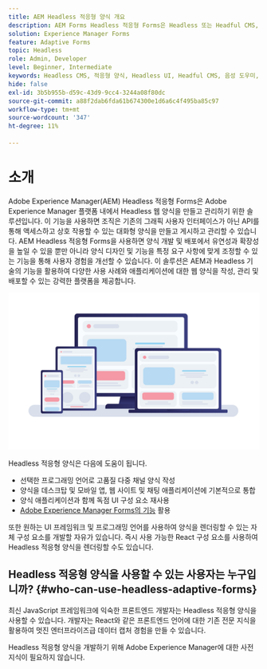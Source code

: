 ```yaml
---
title: AEM Headless 적응형 양식 개요
description: AEM Forms Headless 적응형 Forms은 Headless 또는 Headful CMS, React 애플리케이션, 단일 페이지 애플리케이션(SPA), 웹 앱, 모바일 앱, Amazon Alexa, Google 지원, WhatsApp 등을 비롯한 다양한 플랫폼에 대한 양식을 빠르고 효율적으로 만들 수 있는 방법을 제공합니다. Headless 적응형 Forms을 사용하면 양식 작성 프로세스를 간소화하여 다양한 디바이스 및 플랫폼에서 사용자의 데이터를 보다 쉽게 수집할 수 있습니다.
solution: Experience Manager Forms
feature: Adaptive Forms
topic: Headless
role: Admin, Developer
level: Beginner, Intermediate
keywords: Headless CMS, 적응형 양식, Headless UI, Headful CMS, 음성 도우미, alexa, 챗봇, WhatsApp 아키텍처
hide: false
exl-id: 3b5b955b-d59c-43d9-9cc4-3244a08f80dc
source-git-commit: a88f2dab6fda61b674300e1d6a6c4f495ba85c97
workflow-type: tm+mt
source-wordcount: '347'
ht-degree: 11%

---
```


# 소개

Adobe Experience Manager(AEM) Headless 적응형 Forms은 Adobe Experience Manager 플랫폼 내에서 Headless 웹 양식을 만들고 관리하기 위한 솔루션입니다. 이 기능을 사용하면 조직은 기존의 그래픽 사용자 인터페이스가 아닌 API를 통해 액세스하고 상호 작용할 수 있는 대화형 양식을 만들고 게시하고 관리할 수 있습니다. AEM Headless 적응형 Forms을 사용하면 양식 개발 및 배포에서 유연성과 확장성을 높일 수 있을 뿐만 아니라 양식 디자인 및 기능을 특정 요구 사항에 맞게 조정할 수 있는 기능을 통해 사용자 경험을 개선할 수 있습니다. 이 솔루션은 AEM과 Headless 기술의 기능을 활용하여 다양한 사용 사례와 애플리케이션에 대한 웹 양식을 작성, 관리 및 배포할 수 있는 강력한 플랫폼을 제공합니다.

![웹 사이트, 응용 프로그램 또는 시각적이지 않은 상호 작용에서 양식을 빌드하고 기본적으로 렌더링합니다](/help/assets/headless-forms-for-any-device.jpeg)

Headless 적응형 양식은 다음에 도움이 됩니다.

* 선택한 프로그래밍 언어로 고품질 다중 채널 양식 작성
* 양식을 데스크탑 및 모바일 앱, 웹 사이트 및 채팅 애플리케이션에 기본적으로 통합
* 양식 애플리케이션과 함께 독점 UI 구성 요소 재사용
* [Adobe Experience Manager Forms의 기능](https://experienceleague.adobe.com/docs/experience-manager-65/forms/getting-started/introduction-aem-forms.html?lang=ko) 활용

또한 원하는 UI 프레임워크 및 프로그래밍 언어를 사용하여 양식을 렌더링할 수 있는 자체 구성 요소를 개발할 자유가 있습니다. 즉시 사용 가능한 React 구성 요소를 사용하여 Headless 적응형 양식을 렌더링할 수도 있습니다.

## Headless 적응형 양식을 사용할 수 있는 사용자는 누구입니까? {#who-can-use-headless-adaptive-forms}

최신 JavaScript 프레임워크에 익숙한 프론트엔드 개발자는 Headless 적응형 양식을 사용할 수 있습니다. 개발자는 React와 같은 프론트엔드 언어에 대한 기존 전문 지식을 활용하여 멋진 엔터프라이즈급 데이터 캡처 경험을 만들 수 있습니다.

Headless 적응형 양식을 개발하기 위해 Adobe Experience Manager에 대한 사전 지식이 필요하지 않습니다.

<!-- 
## How to join the early adopter program? {#how-to-join-early-adopter-forms}

The service is available for AEM Forms as a Cloud Service and AEM 6.5.16.0 Forms or later On-Premise term customers and Adobe-Managed Service enterprise customers. Send an email to [headlessadaptiveforms@adobe.com](mailto:headlessadaptiveforms@adobe.com) from your official email ID to join the early adopter program. 

-->